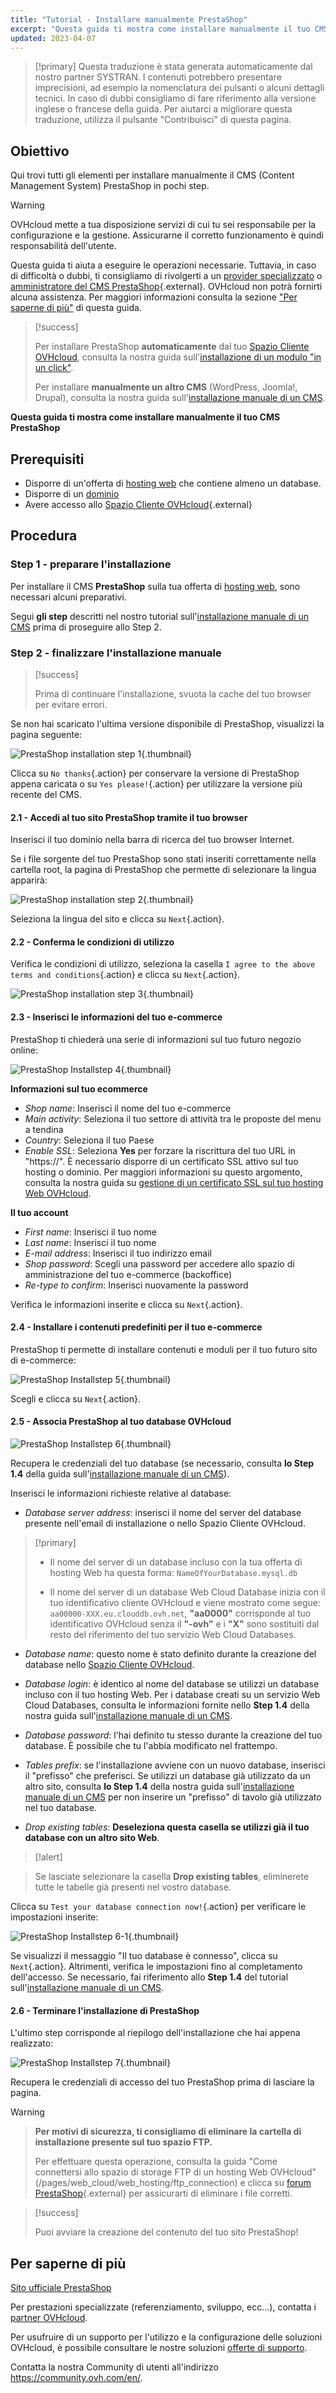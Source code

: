 ```yaml
---
title: "Tutorial - Installare manualmente PrestaShop"
excerpt: "Questa guida ti mostra come installare manualmente il tuo CMS PrestaShop"
updated: 2023-04-07
---
```


> [!primary]
> Questa traduzione è stata generata automaticamente dal nostro partner SYSTRAN. I contenuti potrebbero presentare imprecisioni, ad esempio la nomenclatura dei pulsanti o alcuni dettagli tecnici. In caso di dubbi consigliamo di fare riferimento alla versione inglese o francese della guida. Per aiutarci a migliorare questa traduzione, utilizza il pulsante "Contribuisci" di questa pagina.
>
  
## Obiettivo

Qui trovi tutti gli elementi per installare manualmente il CMS (Content Management System) PrestaShop in pochi step.

> [!warning]
>
> OVHcloud mette a tua disposizione servizi di cui tu sei responsabile per la configurazione e la gestione. Assicurarne il corretto funzionamento è quindi responsabilità dell'utente.
> 
> Questa guida ti aiuta a eseguire le operazioni necessarie. Tuttavia, in caso di difficoltà o dubbi, ti consigliamo di rivolgerti a un [provider specializzato](https://partner.ovhcloud.com/it/directory/) o [amministratore del CMS PrestaShop](https://www.prestashop.com/en/support){.external}. OVHcloud non potrà fornirti alcuna assistenza. Per maggiori informazioni consulta la sezione ["Per saperne di più"](#go-further) di questa guida.
>

> [!success]
>
> Per installare PrestaShop **automaticamente** dal tuo [Spazio Cliente OVHcloud](https://www.ovh.com/auth/?action=gotomanager&from=https://www.ovh.it/&ovhSubsidiary=it), consulta la nostra guida sull'[installazione di un modulo "in un click"](/pages/web_cloud/web_hosting/cms_install_1_click_modules).
>
> Per installare **manualmente un altro CMS** (WordPress, Joomla!, Drupal), consulta la nostra guida sull'[installazione manuale di un CMS](/pages/web_cloud/web_hosting/cms_manual_installation).
>

**Questa guida ti mostra come installare manualmente il tuo CMS PrestaShop**
  
## Prerequisiti

- Disporre di un'offerta di [hosting web](https://www.ovhcloud.com/it/web-hosting/) che contiene almeno un database.
- Disporre di un [dominio](https://www.ovhcloud.com/it/domains/)
- Avere accesso allo [Spazio Cliente OVHcloud](https://www.ovh.com/auth/?action=gotomanager&from=https://www.ovh.it/&ovhSubsidiary=it){.external}
  
## Procedura

### Step 1 - preparare l'installazione <a name="step1"></a>

Per installare il CMS **PrestaShop** sulla tua offerta di [hosting web](https://www.ovhcloud.com/it/web-hosting/), sono necessari alcuni preparativi.

Segui **gli step** descritti nel nostro tutorial sull'[installazione manuale di un CMS](/pages/web_cloud/web_hosting/cms_manual_installation) prima di proseguire allo Step 2.

### Step 2 - finalizzare l'installazione manuale <a name="step2"></a>

> [!success]
>
> Prima di continuare l'installazione, svuota la cache del tuo browser per evitare errori.
>

Se non hai scaricato l'ultima versione disponibile di PrestaShop, visualizzi la pagina seguente:

![PrestaShop installation step 1](https://raw.githubusercontent.com/ovh/docs/develop/templates/external-elements/cms/prestashop/install-update-version.png){.thumbnail}

Clicca su `No thanks`{.action} per conservare la versione di PrestaShop appena caricata o su `Yes please!`{.action} per utilizzare la versione più recente del CMS.

#### 2.1 - Accedi al tuo sito PrestaShop tramite il tuo browser

Inserisci il tuo dominio nella barra di ricerca del tuo browser Internet.

Se i file sorgente del tuo PrestaShop sono stati inseriti correttamente nella cartella root, la pagina di PrestaShop che permette di selezionare la lingua apparirà:

![PrestaShop installation step 2](https://raw.githubusercontent.com/ovh/docs/develop/templates/external-elements/cms/prestashop/install-select-language.png){.thumbnail}

Seleziona la lingua del sito e clicca su `Next`{.action}.

#### 2.2 - Conferma le condizioni di utilizzo

Verifica le condizioni di utilizzo, seleziona la casella `I agree to the above terms and conditions`{.action} e clicca su `Next`{.action}.

![PrestaShop installation step 3](https://raw.githubusercontent.com/ovh/docs/develop/templates/external-elements/cms/prestashop/install-licence-agreement-3.png){.thumbnail}

#### 2.3 - Inserisci le informazioni del tuo e-commerce

PrestaShop ti chiederà una serie di informazioni sul tuo futuro negozio online:

![PrestaShop Installstep 4](https://raw.githubusercontent.com/ovh/docs/develop/templates/external-elements/cms/prestashop/install-store-infos-4.png){.thumbnail}

**Informazioni sul tuo ecommerce**

- *Shop name*: Inserisci il nome del tuo e-commerce
- *Main activity*: Seleziona il tuo settore di attività tra le proposte del menu a tendina
- *Country*: Seleziona il tuo Paese
- *Enable SSL*: Seleziona **Yes** per forzare la riscrittura del tuo URL in "https://". È necessario disporre di un certificato SSL attivo sul tuo hosting o dominio. Per maggiori informazioni su questo argomento, consulta la nostra guida su [gestione di un certificato SSL sul tuo hosting Web OVHcloud](/pages/web_cloud/web_hosting/ssl_on_webhosting).

**Il tuo account**

- *First name*: Inserisci il tuo nome
- *Last name*: Inserisci il tuo nome
- *E-mail address*: Inserisci il tuo indirizzo email
- *Shop password*: Scegli una password per accedere allo spazio di amministrazione del tuo e-commerce (backoffice)
- *Re-type to confirm*: Inserisci nuovamente la password

Verifica le informazioni inserite e clicca su `Next`{.action}.

#### 2.4 - Installare i contenuti predefiniti per il tuo e-commerce

PrestaShop ti permette di installare contenuti e moduli per il tuo futuro sito di e-commerce:

![PrestaShop Installstep 5](https://raw.githubusercontent.com/ovh/docs/develop/templates/external-elements/cms/prestashop/install-store-content-5.png){.thumbnail}

Scegli e clicca su `Next`{.action}.

#### 2.5 - Associa PrestaShop al tuo database OVHcloud

![PrestaShop Installstep 6](https://raw.githubusercontent.com/ovh/docs/develop/templates/external-elements/cms/prestashop/install-db-config-6.png){.thumbnail}

Recupera le credenziali del tuo database (se necessario, consulta **lo Step 1.4** della guida sull'[installazione manuale di un CMS](/pages/web_cloud/web_hosting/cms_manual_installation)).

Inserisci le informazioni richieste relative al database:

-  *Database server address*: inserisci il nome del server del database presente nell'email di installazione o nello Spazio Cliente OVHcloud. 

> [!primary]
> 
> - Il nome del server di un database incluso con la tua offerta di hosting Web ha questa forma: `NameOfYourDatabase.mysql.db` 
>
> - Il nome del server di un database Web Cloud Database inizia con il tuo identificativo cliente OVHcloud e viene mostrato come segue: `aa00000-XXX.eu.clouddb.ovh.net`, **"aa0000"** corrisponde al tuo identificativo OVHcloud senza il **"-ovh"** e i **"X"** sono sostituiti dal resto del riferimento del tuo servizio Web Cloud Databases.
>

- *Database name*: questo nome è stato definito durante la creazione del database nello [Spazio Cliente OVHcloud](https://www.ovh.com/auth/?action=gotomanager&from=https://www.ovh.it/&ovhSubsidiary=it).

- *Database login*: è identico al nome del database se utilizzi un database incluso con il tuo hosting Web.
Per i database creati su un servizio Web Cloud Databases, consulta le informazioni fornite nello **Step 1.4** della nostra guida sull'[installazione manuale di un CMS](/pages/web_cloud/web_hosting/cms_manual_installation).

- *Database password*: l'hai definito tu stesso durante la creazione del tuo database. È possibile che tu l'abbia modificato nel frattempo.

- *Tables prefix*: se l'installazione avviene con un nuovo database, inserisci il "prefisso" che preferisci. Se utilizzi un database già utilizzato da un altro sito, consulta **lo Step 1.4** della nostra guida sull'[installazione manuale di un CMS](/pages/web_cloud/web_hosting/cms_manual_installation) per non inserire un "prefisso" di tavolo già utilizzato nel tuo database.

- *Drop existing tables*: **Deseleziona questa casella se utilizzi già il tuo database con un altro sito Web**.

> [!alert]

>
> Se lasciate selezionare la casella **Drop existing tables**, eliminerete tutte le tabelle già presenti nel vostro database.
>

Clicca su `Test your database connection now!`{.action} per verificare le impostazioni inserite:

![PrestaShop Installstep 6-1](https://raw.githubusercontent.com/ovh/docs/develop/templates/external-elements/cms/prestashop/install-db-config-6-1.png){.thumbnail}

Se visualizzi il messaggio "Il tuo database è connesso", clicca su `Next`{.action}. Altrimenti, verifica le impostazioni fino al completamento dell'accesso. Se necessario, fai riferimento allo **Step 1.4** del tutorial sull'[installazione manuale di un CMS](/pages/web_cloud/web_hosting/cms_manual_installation).

#### 2.6 - Terminare l'installazione di PrestaShop

L'ultimo step corrisponde al riepilogo dell'installazione che hai appena realizzato:

![PrestaShop Installstep 7](https://raw.githubusercontent.com/ovh/docs/develop/templates/external-elements/cms/prestashop/install-resume-7.png){.thumbnail}

Recupera le credenziali di accesso del tuo PrestaShop prima di lasciare la pagina.

> [!warning]

>
> **Per motivi di sicurezza, ti consigliamo di eliminare la cartella di installazione presente sul tuo spazio FTP.**
>
> Per effettuare questa operazione, consulta la guida "Come connettersi allo spazio di storage FTP di un hosting Web OVHcloud" (/pages/web_cloud/web_hosting/ftp_connection) e clicca su [forum PrestaShop](https://www.prestashop.com/forums/){.external} per assicurarti di eliminare i file corretti.
>

> [!success]
>
> Puoi avviare la creazione del contenuto del tuo sito PrestaShop!
>
  
## Per saperne di più <a name="go-further"></a>

[Sito ufficiale PrestaShop](https://prestashop.com)
 
Per prestazioni specializzate (referenziamento, sviluppo, ecc...), contatta i [partner OVHcloud](https://partner.ovhcloud.com/it/directory/).
 
Per usufruire di un supporto per l'utilizzo e la configurazione delle soluzioni OVHcloud, è possibile consultare le nostre soluzioni [offerte di supporto](https://www.ovhcloud.com/it/support-levels/).
 
Contatta la nostra Community di utenti all'indirizzo <https://community.ovh.com/en/>.